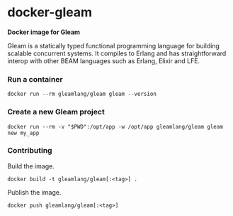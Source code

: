 # docker-gleam

**Docker image for Gleam**

Gleam is a statically typed functional programming language for building scalable concurrent systems. It compiles to Erlang and has straightforward interop with other BEAM languages such as Erlang, Elixir and LFE.

### Run a container

```
docker run --rm gleamlang/gleam gleam --version
```

### Create a new Gleam project

```
docker run --rm -v "$PWD":/opt/app -w /opt/app gleamlang/gleam gleam new my_app
```

### Contributing

Build the image.

```
docker build -t gleamlang/gleam[:<tag>] .
```

Publish the image.

```
docker push gleamlang/gleam[:<tag>]
```
